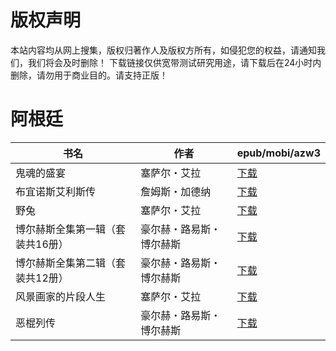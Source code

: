 # 版权声明

本站内容均从网上搜集，版权归著作人及版权方所有，如侵犯您的权益，请通知我们，我们将会及时删除！ 下载链接仅供宽带测试研究用途，请下载后在24小时内删除，请勿用于商业目的。请支持正版！

# 阿根廷

| 书名 | 作者 | epub/mobi/azw3 |
| --- | --- | --- |
| 鬼魂的盛宴 | 塞萨尔・艾拉 | [下载](https://url89.ctfile.com/f/31084289-1356997819-57a1d8?p=8866) |
| 布宜诺斯艾利斯传 | 詹姆斯・加德纳 | [下载](https://url89.ctfile.com/f/31084289-1357051075-377d9d?p=8866) |
| 野兔 | 塞萨尔・艾拉 | [下载](https://url89.ctfile.com/f/31084289-1357040452-a92efa?p=8866) |
| 博尔赫斯全集第一辑（套装共16册） | 豪尔赫・路易斯・博尔赫斯 | [下载](https://url89.ctfile.com/f/31084289-1357033171-09f6c3?p=8866) |
| 博尔赫斯全集第二辑（套装共12册） | 豪尔赫・路易斯・博尔赫斯 | [下载](https://url89.ctfile.com/f/31084289-1357033126-cbfe72?p=8866) |
| 风景画家的片段人生 | 塞萨尔・艾拉 | [下载](https://url89.ctfile.com/f/31084289-1357032295-900cb5?p=8866) |
| 恶棍列传 | 豪尔赫・路易斯・博尔赫斯 | [下载](https://url89.ctfile.com/f/31084289-1357008670-83c1da?p=8866) |
